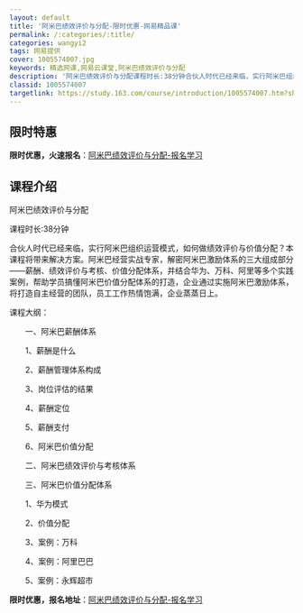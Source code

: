 ```yaml
---
layout: default
title: '阿米巴绩效评价与分配-限时优惠-网易精品课'
permalink: /:categories/:title/
categories: wangyi2
tags: 网易提供
cover: 1005574007.jpg
keywords: 精选网课,网易云课堂,阿米巴绩效评价与分配
description: '阿米巴绩效评价与分配课程时长:38分钟合伙人时代已经来临，实行阿米巴组织运营模式，如何做绩效评价与价值分配？本课程将带来'
classid: 1005574007
targetlink: https://study.163.com/course/introduction/1005574007.htm?share=1&shareId=1025206652&utm_campaign=share&utm_medium=iphoneShare&utm_source=&utm_u=1025206652
---
```


## 限时特惠

**限时优惠，火速报名**：[阿米巴绩效评价与分配-报名学习](https://study.163.com/course/introduction/1005574007.htm?share=1&shareId=1025206652&utm_campaign=share&utm_medium=iphoneShare&utm_source=&utm_u=1025206652)

## 课程介绍

阿米巴绩效评价与分配

课程时长:38分钟

合伙人时代已经来临，实行阿米巴组织运营模式，如何做绩效评价与价值分配？本课程将带来解决方案。阿米巴经营实战专家，解密阿米巴激励体系的三大组成部分——薪酬、绩效评价与考核、价值分配体系，并结合华为、万科、阿里等多个实践案例，帮助学员搞懂阿米巴价值分配体系的打造，企业通过实施阿米巴激励体系，将打造自主经营的团队，员工工作热情饱满，企业蒸蒸日上。

课程大纲：

　　一、阿米巴薪酬体系

　　1、薪酬是什么

　　2、薪酬管理体系构成

　　3、岗位评估的结果

　　4、薪酬定位

　　5、薪酬支付

　　6、阿米巴价值分配

　　二、阿米巴绩效评价与考核体系

　　三、阿米巴价值分配体系

　　1、华为模式

　　2、价值分配

　　3、案例：万科

　　4、案例：阿里巴巴

　　5、案例：永辉超市

**限时优惠，报名地址**：[阿米巴绩效评价与分配-报名学习](https://study.163.com/course/introduction/1005574007.htm?share=1&shareId=1025206652&utm_campaign=share&utm_medium=iphoneShare&utm_source=&utm_u=1025206652)

